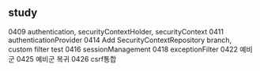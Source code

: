 ## study
0409 authentication, securityContextHolder, securityContext
0411 authenticationProvider
0414 Add SecurityContextRepository branch, custom filter test
0416 sessionManagement
0418 exceptionFilter
0422 예비군
0425 예비군 복귀
0426 csrf통합


